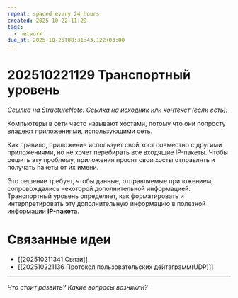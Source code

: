 ```yaml
---
repeat: spaced every 24 hours
created: 2025-10-22 11:29
tags:
  - network
due_at: 2025-10-25T08:31:43.122+03:00
---
```

# 202510221129 Транспортный уровень

*Ссылка на StructureNote:*
*Ссылка на исходник или контекст (если есть):*

Компьютеры в сети часто называют хостами, потому что они попросту владеют приложениями, использующими сеть.

Как правило, приложение использует свой хост совместно с другими приложениями, но не хочет перебирать все входящие IP-пакеты. Чтобы решить эту проблему, приложения просят свои хосты отправлять и получать пакеты от их имени.

Это решение требует, чтобы данные, отправляемые приложением, сопровождались некоторой дополнительной информацией. Транспортный уровень определяет, как форматировать и интерпретировать эту дополнительную информацию в полезной информации **IP-пакета**.

# Связанные идеи

- [[202510211341 Связи]]
- [[202510221136 Протокол пользовательских дейтаграмм(UDP)]]

---

*Что стоит развить? Какие вопросы возникли?*

